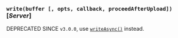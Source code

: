 ### `write(buffer [, opts, callback, proceedAfterUpload])` [*Server*]

DEPRECATED SINCE `v3.0.0`, use [`writeAsync()`](https://github.com/veliovgroup/Meteor-Files/blob/master/docs/writeAsync.md) instead.
